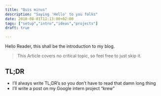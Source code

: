```yaml
---
title: "Quis minus"
description: "Saying 'Hello' to you folks"
date: 2018-08-01T12:13:00+02:00
tags: ["setup","intro","ideas","projects"]
draft: true

---
```


Hello Reader, this shall be the introduction to my blog.  

> This Article covers no critical topic, so feel free to just skip it.
> 

## TL;DR

* I’ll always write TL;DR’s so you don’t have to read that damn long thing
* I’ll write a post on my Google intern project “krew”
